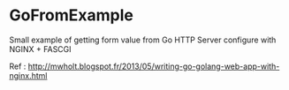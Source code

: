 # GoFromExample
Small example of getting form value from Go HTTP Server configure with NGINX + FASCGI

Ref : http://mwholt.blogspot.fr/2013/05/writing-go-golang-web-app-with-nginx.html
